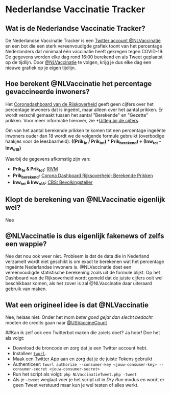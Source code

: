 # Nederlandse Vaccinatie Tracker

## Wat is de Nederlandse Vaccinatie Tracker?
De Nederlandse Vaccinatie Tracker is een [Twitter account @NLVaccinatie](https://twitter.com/NLVaccinatie) en een bot die een sterk vereenvoudigde grafiek toont van het percentage Nederlanders dat minimaal één vaccinatie heeft gekregen tegen COVID-19. De gegevens worden elke dag rond 16:00 berekend en als Tweet geplaatst op de tijdlijn. Door [@NLVaccinatie](https://twitter.com/NLVaccinatie) te volgen, krijg je dus elke dag een nieuwe grafiek op je eigen tijdlijn.

## Hoe berekent @NLVaccinatie het percentage gevaccineerde inwoners?
Het [Coronadashboard van de Rijskoverheid](https://coronadashboard.rijksoverheid.nl/) geeft geen cijfers over het percentage inwoners dat is ingeënt, maar alleen over het aantal prikken. Er wordt verschil gemaakt tussen het aantal "Berekende" en "Gezette" prikken. Voor meer informatie hierover, zie *[Uitleg bij de cijfers](https://coronadashboard.rijksoverheid.nl/verantwoording#vaccinatie).

Om van het aantal berekende prikken te komen tot een percentage ingeënte inwoners ouder dan 18 wordt we de volgende formule gebruikt (overbodige haakjes voor de leesbaarheid):
**((Prik<sub>1e</sub> / Prik<sub>tot</sub>) * Prik<sub>berekend</sub>) ÷ (Inw<sub>tot</sub> - Inw<sub>o18</sub>)**

Waarbij de gegevens afkomstig zijn van:
- **Prik<sub>1e</sub> &amp; Prik<sub>tot</sub>:** [RIVM](https://www.rivm.nl/covid-19-vaccinatie/cijfers-vaccinatieprogramma)
- **Prik<sub>berekend</sub>:** [Corona Dashboard Rijksoverheid; Berekende Prikken](https://coronadashboard.rijksoverheid.nl/landelijk/vaccinaties)
- **Inw<sub>tot</sub> & Inw<sub>o18</sub>:** [CBS: Bevolkingsteller](https://www.cbs.nl/nl-nl/visualisaties/dashboard-bevolking/bevolkingsteller/)

## Klopt de berekening van @NLVaccinatie eigenlijk wel?
Nee

## @NLVaccinatie is dus eigenlijk fakenews of zelfs een wappie?
Nee dat nou ook weer niet. Probleem is dat de data die in Nederland verzamelt wordt niet geschikt is om exact te berekenen wat het percentage ingeënte Nederlandse inwoners is. @NLVaccinatie doet een vereenvoudigde statistische berekening zoals uit de formule blijkt. Op het Dashboard van de Rijksoverheid wordt gemeld dat de juiste cijfers ooit wel beschikbaar komen, als het zover is zal @NLVaccinatie daar uiteraard gebruik van maken.

## Wat een origineel idee is dat @NLVaccinatie
Nee, helaas niet. Onder het mom *beter goed gejat dan slecht bedacht* moeten de credits gaan naar [@USVaccineCount](https://twitter.com/USVaccineCount)

##Kan ik zelf ook een Twitterbot maken die zoiets doet?
Ja hoor! Doe het als volgt:
- Download de broncode en zorg dat je een Twitter account hebt.
- Installeer [`twurl`](https://github.com/twitter/twurl). 
- Maak een [Twitter App](https://developer.twitter.com/en/docs/apps/overview) aan en zorg dat je de juiste Tokens gebruikt
- Authenticeer: `twurl authorize --consumer-key <jouw-consumer-key> --consumer-secret <jouw-consumer-secret>`
- Run het script als volgt: `php NLVaccinatieTweet.php -tweet`
- Als je `-tweet` weglaat voer je het script uit in *Dry Run* modus en wordt er geen Tweet verstuurd maar kun je wel testen of alles werkt.